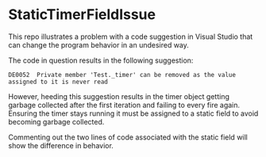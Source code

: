 # StaticTimerFieldIssue
This repo illustrates a problem with a code suggestion in Visual Studio that can change the program behavior in an undesired way.

The code in question results in the following suggestion:

    DE0052	Private member 'Test._timer' can be removed as the value assigned to it is never read

However, heeding this suggestion results in the timer object getting garbage collected after the first iteration and failing to every fire again. Ensuring the timer stays running it must be assigned to a static field to avoid becoming garbage collected.

Commenting out the two lines of code associated with the static field will show the difference in behavior.

